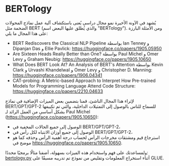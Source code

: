 # BERTology

يُشهد في الآونة الأخيرة نمو مجال دراسي يُعنى باستكشاف آلية عمل نماذج المحولات الضخمة مثل BERT (والذي يُطلق عليها البعض اسم "BERTology"). ومن الأمثلة البارزة على هذا المجال ما يلي:

- BERT Rediscovers the Classical NLP Pipeline بواسطة Ian Tenney و Dipanjan Das و Ellie Pavlick:
  https://huggingface.co/papers/1905.05950
- Are Sixteen Heads Really Better than One? بواسطة Paul Michel و Omer Levy و Graham Neubig: https://huggingface.co/papers/1905.10650
- What Does BERT Look At? An Analysis of BERT's Attention بواسطة Kevin Clark و Urvashi Khandelwal و Omer Levy و Christopher D.
  Manning: https://huggingface.co/papers/1906.04341
- CAT-probing: A Metric-based Approach to Interpret How Pre-trained Models for Programming Language Attend Code Structure: https://huggingface.co/papers/2210.04633

لإثراء هذا المجال الناشئ، قمنا بتضمين بعض الميزات الإضافية في نماذج BERT/GPT/GPT-2 للسماح للناس بالوصول إلى التمثيلات الداخلية، والتي تم تكييفها بشكل أساسي من العمل الرائد لـ Paul Michel (https://huggingface.co/papers/1905.10650):

- الوصول إلى جميع الحالات المخفية في BERT/GPT/GPT-2،
- الوصول إلى جميع أوزان الانتباه لكل رأس في BERT/GPT/GPT-2،
- استرجاع قيم ومشتقات  مخرجات الرأس لحساب درجة أهمية الرأس وحذفه كما هو موضح في https://huggingface.co/papers/1905.10650.

ولمساعدتك على فهم واستخدام هذه الميزات بسهولة، أضفنا مثالًا برمجيًا محددًا: [bertology.py](https://github.com/huggingface/transformers-research-projects/tree/main/bertology/run_bertology.py) أثناء استخراج المعلومات  وتقليص من نموذج تم تدريبه مسبقًا على GLUE.